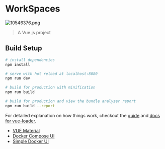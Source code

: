 # WorkSpaces

![10546376.png](https://ooo.0o0.ooo/2017/03/31/58dd40566b224.png)

> A Vue.js project

## Build Setup

``` bash
# install dependencies
npm install

# serve with hot reload at localhost:8080
npm run dev

# build for production with minification
npm run build

# build for production and view the bundle analyzer report
npm run build --report
```

For detailed explanation on how things work, checkout the [guide](http://vuejs-templates.github.io/webpack/) and [docs for vue-loader](http://vuejs.github.io/vue-loader).

* [VUE Material](https://vuematerial.github.io/)
* [Docker Compose UI](https://github.com/francescou/docker-compose-ui)
* [Simple Docker UI](https://github.com/felixgborrego/simple-docker-ui)